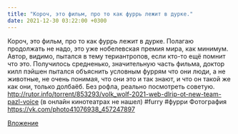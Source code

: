 ```yaml
---
title: "Короч, это фильм, про то как фуррь лежит в дурке."
date: 2021-12-30 03:22:00 +0300
---
```


Короч, это фильм, про то как фуррь лежит в дурке.
Полагаю продолжать не надо, это уже нобелевская премия мира, как минимум. Автор, видимо, пытался в тему териантропов, если кто-то ещё помнит что это. Получилось средненько, значительную часть фильма, доктор килл пэйшен пытался объяснить условным фуррям что они люди, а не животные, не очень понимая, что они это и так знают, и что он такой же как они, только долбаёб.
Без рофла, реально посмотреть советую.
http://rutor.info/torrent/853293/volk_wolf-2021-web-dlrip-ot-new-team-pazl-voice (в онлайн кинотеатрах не нашел)
#furry #фурри
Фотография
https://vk.com/photo41076938_457247897

[Вложение](https://vk.com/photo41076938_457247897)

